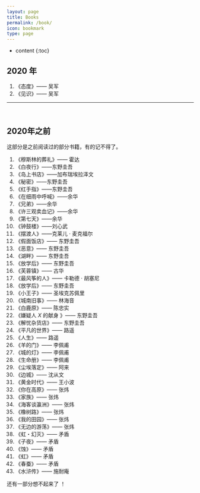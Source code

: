 ```yaml
---
layout: page
title: Books
permalink: /book/
icon: bookmark
type: page
---
```


* content
{:toc}


##  **2020 年**

1. 《态度》—— 吴军
2. 《见识》—— 吴军

----

<br>

## **2020年之前**

这部分是之前阅读过的部分书籍，有的记不得了。

1. 《穆斯林的葬礼》—— 霍达
2. 《白夜行》——东野圭吾
3. 《岛上书店》——加布瑞埃拉泽文
4. 《秘密》——东野圭吾
5. 《红手指》——东野圭吾
6. 《在细雨中呼喊》——余华
7. 《兄弟》——余华
8. 《许三观卖血记》——余华
9. 《第七天》——余华
10. 《钟鼓楼》——刘心武
11. 《摆渡人》——克莱儿 · 麦克福尔
12. 《假面饭店》—— 东野圭吾
13. 《恶意》—— 东野圭吾
14. 《湖畔》—— 东野圭吾
15. 《放学后》—— 东野圭吾
16. 《芙蓉镇》—— 古华
17. 《最风筝的人》—— 卡勒德 · 胡塞尼
18. 《放学后》—— 东野圭吾
19. 《小王子》—— 圣埃克苏佩里
20. 《城南旧事》—— 林海音
21. 《白鹿原》—— 陈忠实
22. 《嫌疑人 $X$ 的献身 》—— 东野圭吾
23. 《解忧杂货店》—— 东野圭吾
24. 《平凡的世界》—— 路遥
25. 《人生》—— 路遥
26. 《羊的门》—— 李佩甫
27. 《城的灯》—— 李佩甫
28. 《生命册》—— 李佩甫
29. 《尘埃落定》—— 阿来
30. 《边城》—— 沈从文
31. 《黄金时代》—— 王小波
32. 《你在高原》—— 张炜
33. 《家族》—— 张炜
34. 《海客谈瀛洲》—— 张炜
35. 《橡树路》—— 张炜
36. 《我的田园》—— 张炜
37. 《无边的游荡》—— 张炜
38. 《虹・幻灭》—— 矛盾
39. 《子夜》—— 矛盾
40. 《蚀》—— 矛盾
41. 《虹》—— 矛盾
42. 《春蚕》—— 矛盾
43. 《水浒传》—— 施耐庵

还有一部分想不起来了 ！












